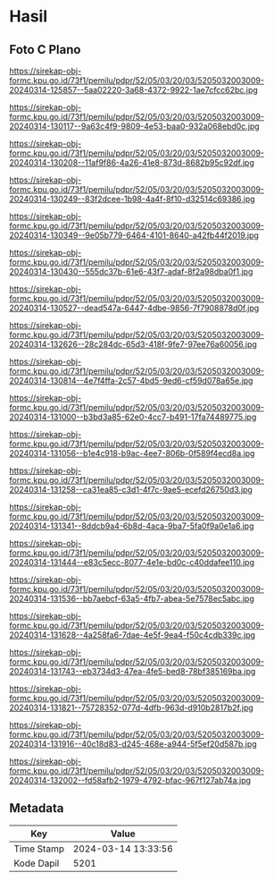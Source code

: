 # Hasil

## Foto C Plano

https://sirekap-obj-formc.kpu.go.id/73f1/pemilu/pdpr/52/05/03/20/03/5205032003009-20240314-125857--5aa02220-3a68-4372-9922-1ae7cfcc62bc.jpg

https://sirekap-obj-formc.kpu.go.id/73f1/pemilu/pdpr/52/05/03/20/03/5205032003009-20240314-130117--9a63c4f9-9809-4e53-baa0-932a068ebd0c.jpg

https://sirekap-obj-formc.kpu.go.id/73f1/pemilu/pdpr/52/05/03/20/03/5205032003009-20240314-130208--11af9f86-4a26-41e8-873d-8682b95c92df.jpg

https://sirekap-obj-formc.kpu.go.id/73f1/pemilu/pdpr/52/05/03/20/03/5205032003009-20240314-130249--83f2dcee-1b98-4a4f-8f10-d32514c69386.jpg

https://sirekap-obj-formc.kpu.go.id/73f1/pemilu/pdpr/52/05/03/20/03/5205032003009-20240314-130349--9e05b779-6464-4101-8640-a42fb44f2019.jpg

https://sirekap-obj-formc.kpu.go.id/73f1/pemilu/pdpr/52/05/03/20/03/5205032003009-20240314-130430--555dc37b-61e6-43f7-adaf-8f2a98dba0f1.jpg

https://sirekap-obj-formc.kpu.go.id/73f1/pemilu/pdpr/52/05/03/20/03/5205032003009-20240314-130527--dead547a-6447-4dbe-9856-7f7908878d0f.jpg

https://sirekap-obj-formc.kpu.go.id/73f1/pemilu/pdpr/52/05/03/20/03/5205032003009-20240314-132626--28c284dc-65d3-418f-9fe7-97ee76a60056.jpg

https://sirekap-obj-formc.kpu.go.id/73f1/pemilu/pdpr/52/05/03/20/03/5205032003009-20240314-130814--4e7f4ffa-2c57-4bd5-9ed6-cf59d078a65e.jpg

https://sirekap-obj-formc.kpu.go.id/73f1/pemilu/pdpr/52/05/03/20/03/5205032003009-20240314-131000--b3bd3a85-62e0-4cc7-b491-17fa74489775.jpg

https://sirekap-obj-formc.kpu.go.id/73f1/pemilu/pdpr/52/05/03/20/03/5205032003009-20240314-131056--b1e4c918-b9ac-4ee7-806b-0f589f4ecd8a.jpg

https://sirekap-obj-formc.kpu.go.id/73f1/pemilu/pdpr/52/05/03/20/03/5205032003009-20240314-131258--ca31ea85-c3d1-4f7c-9ae5-ecefd26750d3.jpg

https://sirekap-obj-formc.kpu.go.id/73f1/pemilu/pdpr/52/05/03/20/03/5205032003009-20240314-131341--8ddcb9a4-6b8d-4aca-9ba7-5fa0f9a0e1a6.jpg

https://sirekap-obj-formc.kpu.go.id/73f1/pemilu/pdpr/52/05/03/20/03/5205032003009-20240314-131444--e83c5ecc-8077-4e1e-bd0c-c40ddafee110.jpg

https://sirekap-obj-formc.kpu.go.id/73f1/pemilu/pdpr/52/05/03/20/03/5205032003009-20240314-131536--bb7aebcf-63a5-4fb7-abea-5e7578ec5abc.jpg

https://sirekap-obj-formc.kpu.go.id/73f1/pemilu/pdpr/52/05/03/20/03/5205032003009-20240314-131628--4a258fa6-7dae-4e5f-9ea4-f50c4cdb339c.jpg

https://sirekap-obj-formc.kpu.go.id/73f1/pemilu/pdpr/52/05/03/20/03/5205032003009-20240314-131743--eb3734d3-47ea-4fe5-bed8-78bf385169ba.jpg

https://sirekap-obj-formc.kpu.go.id/73f1/pemilu/pdpr/52/05/03/20/03/5205032003009-20240314-131821--75728352-077d-4dfb-963d-d910b2817b2f.jpg

https://sirekap-obj-formc.kpu.go.id/73f1/pemilu/pdpr/52/05/03/20/03/5205032003009-20240314-131916--40c18d83-d245-468e-a944-5f5ef20d587b.jpg

https://sirekap-obj-formc.kpu.go.id/73f1/pemilu/pdpr/52/05/03/20/03/5205032003009-20240314-132002--fd58afb2-1979-4792-bfac-967f127ab74a.jpg


## Metadata

| Key        | Value               |
| ---------- | ------------------- |
| Time Stamp | 2024-03-14 13:33:56 |
| Kode Dapil | 5201                |



